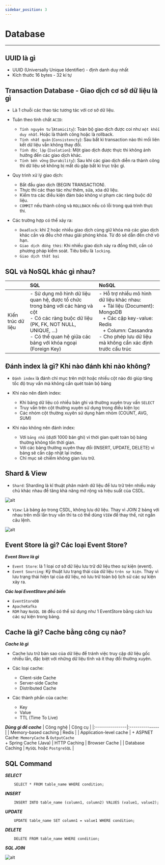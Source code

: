 ```yaml
---
sidebar_position: 3
---
```


# Database

---

## UUID là gì
- UUID (Universally Unique Identifier) - định danh duy nhất
- Kích thước 16 bytes - 32 kí tự

## Transaction Database - Giao dịch cơ sở dữ liệu là gì
- Là 1 chuỗi các thao tác tương tác với cơ sở dữ liệu.

- Tuân theo tính chất `ACID`:
    + `Tính nguyên tử` (`Atomicity`): Toàn bộ giao dịch được coi như `một khối duy nhất`. Hoặc là thành công hoặc là rollback.
    + `Tính nhất quán` (`Consistencty`): Sau bất kì transaction nào thì mối liên kết dữ liệu vẫn không thay đổi.
    + `Tính độc lập` (`Isolation`): Một giao dịch được thực thi không ảnh hưởng đến các giao dịch khác.  
    + `Tính bền vững` (`Durability`): Sau khi các giao dịch diễn ra thành công thì dữ liệu sẽ không bị mất dù gặp bất kì trục trặc gì.

- Quy trình xử lý giao dịch:
    + Bắt đầu giao dịch (BEGIN TRANSACTION).
    + Thực thi các thao tác như thêm, sửa, xóa dữ liệu.
    + Kiểm tra các điều kiện đảm bảo không vi phạm các ràng buộc dữ liệu.
    + `COMMIT` nếu thành công và `ROLLBACK` nếu có lỗi trong quá trình thực thi.

- Các trường hợp có thể xảy ra:
    + `Deadlock`: khi 2 hoặc nhiều giao dịch cùng giữ khóa mà các giao dịch khác cần và đều chờ nhau giải phóng khóa. Từ đó sẽ dẫn đến chờ vô hạn.
    + `Giao dịch đồng thời`: Khi nhiều giao dịch xảy ra đồng thời, cần có phương pháp kiểm soát. Tiêu biểu là `locking`.
    + `Giao dịch thất bại` 

## SQL và NoSQL khác gì nhau?
|   | SQL | NoSQL |
|:--|:----------------|:---------------|
| Kiến trúc dữ liệu | - Sử dụng mô hình dữ liệu quan hệ, được tổ chức trong bảng với các hàng và cột <br/> - Có các ràng buộc dữ liệu (PK, FK, NOT NULL, UNIQUE, ...) <br/> - Có thể quan hệ giữa các bảng với khóa ngoại (Foreign Key)<br/> | - Hỗ trợ nhiều mô hình dữ liệu khác nhau: <br/>&nbsp;&nbsp; + Tài liệu (Document): MongoDB <br/> &nbsp;&nbsp; + Các cặp key-value: Redis <br/>&nbsp;&nbsp; + Column: Cassandra <br/> - Cho phép lưu dữ liệu mà không cần xác định trước cấu trúc |

## Đánh index là gì? Khi nào đánh khi nào không?
- `Đánh index` là đánh chỉ mục trên một hoặc nhiều cột nào đó giúp tăng tốc độ truy vấn mà không cần quét toàn bộ bảng

- Khi nào nên đánh index:
    + Khi bảng dữ liệu có nhiều bản ghi và thường xuyên truy vấn `SELECT`
    + Truy vấn trên cột thường xuyên sử dụng trong điều kiện lọc
    + Các nhóm cột thường xuyên sử dụng hàm nhóm (COUNT, AVG, SUM)

- Khi nào không nên đánh index:
    + Với `bảng nhỏ` (dưới 1000 bản ghi) vì thời gian quét toàn bộ bảng thường không tốn thời gian.
    + Với các bảng thường xuyên thay đổi (INSERT, UPDATE, DELETE) vì bảng sẽ cần cập nhật lại index.
    + Chỉ mục sẽ chiếm không gian lưu trữ.

## Shard & View
- `Shard`: Sharding là kĩ thuật phân mảnh dữ liệu để lưu trữ trên nhiều máy chủ khác nhau để tăng khả năng mở rộng và hiệu suất của CSDL.

![alt](https://images.viblo.asia/c3f91483-4ac3-4a18-a7b4-c604f059e64c.png)

- `View`: Là bảng ảo trong CSDL, không lưu dữ liệu. Thay vì JOIN 2 bảng với nhau trên mỗi lần truy vấn thì ta có thể dùng `VIEW` để thay thế, rút ngắn câu lệnh.

![alt](https://winzone.vn/images/blog/13/view_example.png)

## Event Store là gì? Các loại Event Store?
***Event Store là gì***
- `Event Store`: là 1 loại cơ sở dữ liệu lưu trữ dữ liệu theo sự kiện (event). 
- `Event Sourcing`: Kỹ thuật lưu trạng thái của dữ liệu `trên sự kiện`. Thay vì lưu trạng thái hiện tại của dữ liệu, nó lưu trữ toàn bộ lịch sử các sự kiện xảy ra. 

***Các loại EventStore phổ biến***
- `EventStoreDB`
- `ApacheKafka`
- `RDM` hay `NoSQL DB` đều có thể sử dụng như 1 EventStore bằng cách lưu các sự kiện trong bảng. 

## Cache là gì? Cache bằng công cụ nào?
***Cache là gì***
- Cache lưu trữ bản sao của dữ liệu để tránh việc truy cập dữ liệu gốc nhiều lần, đặc biệt với những dữ liệu tĩnh và ít thay đổi thường xuyên.

- Các loại cache:
    + Client-side Cache
    + Server-side Cache
    + Distributed Cache

- Các thành phần của cache:
    + Key 
    + Value
    + TTL (Time To Live)

***Dùng gì để cache***
| Công nghệ | Công cụ |
|:----------------|:---------------|
| Memory-based caching | Redis |
| Application-level cache | + ASPNET Cache: `MemoryCache` & `OutputCache` <br/> + Spring Cache (Java)
| HTTP Caching | Browser Cache |
| Database Caching | `MySQL` hoặc `PostgreSQL` |

## SQL Command
***SELECT***
```
    SELECT * FROM table_name WHERE condition;
```

***INSERT***
```
    INSERT INTO table_name (column1, column2) VALUES (value1, value2);
```

***UPDATE***
```
    UPDATE table_name SET column1 = value1 WHERE condition;
```

***DELETE***
```
    DELETE FROM table_name WHERE condition;
```

***SQL JOIN***

![alt](https://laptrinhvb.net/uploads/source/DATABASE/join_sqlserver.png)